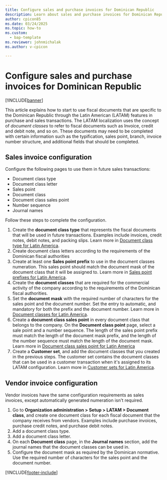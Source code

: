 ```yaml
---
title: Configure sales and purchase invoices for Dominican Republic
description: Learn about sales and purchase invoices for Dominican Republic. 
author: cpicon85
ms.date: 03/24/2025
ms.topic: how-to
ms.custom: 
  - bap-template
ms.reviewer: johnmichalak
ms.author: v-cpicon

---
```

# Configure sales and purchase invoices for Dominican Republic

[!INCLUDE[banner](../../../includes/banner.md)]

This article explains how to start to use fiscal documents that are specific to the Dominican Republic through the Latin American (LATAM) features in purchase and sales transactions. The LATAM localization uses the concept of *document classes* to refer to fiscal documents such as Invoice, credit and debit note, and so on. These documents may need to be completed with certain information such as the typification, sales point, branch, invoice number structure, and additional fields that should be completed.

## Sales invoice configuration

Configure the following pages to use them in future sales transactions:
- Document class type
- Document class letter
- Sales point 
- Document class
- Document class sales point
- Number sequence
- Journal names

Follow these steps to complete the configuration.

1. Create the **document class type** that represents the fiscal documents that will be used in future transactions. Examples include invoices, credit notes, debit notes, and packing slips. Learn more in [Document class type for Latin America](ltm-core-document-class-type).
2. Create document class letters according to the requirements of the Dominican fiscal authorities
3. Create at least one **Sales point prefix** to use in the document classes numeration. This sales point should match the document mask of the document class that it will be assigned to. Learn more in [Sales point prefixes for Latin America](ltm-core-sales-point-prefixes).
4. Create the **document classes** that are required for the commercial activity of the company according to the requirements of the Dominican fiscal authorities.
5. Set the **document mask** with the required number of characters for the sales point and the document number. Set the entry to automatic, and mandatory for both the prefix and the document number. Learn more in [Document classes for Latin America](ltm-core-document-class).
6. Create a **document class sales point** in every document class that belongs to the company. On the **Document class point** page, select a sale point and a number sequence. The length of the sales point prefix must match the length of the document mask prefix, and the length of the number sequence must match the length of the document mask. Learn more in [Document class sales point for Latin America](ltm-core-document-class-sales-point)
7. Create a **Customer set**, and add the document classes that you created in the previous steps. The customer set contains the document classes that can be used in a customer transaction when it's assigned to its LATAM configuration. Learn more in [Customer sets for Latin America](ltm-core-customers-set).

## Vendor invoice configuration

Vendor invoices have the same configuration requirements as sales invoices, except automatically generated numeration isn't required.

1. Go to **Organization administration > Setup > LATAM > Document class**, and create one document class for each fiscal document that the company receives from vendors. Examples include purchase invoices, purchase credit notes, and purchase debit notes.
2. Add a document class type.
3. Add a document class letter.
4. On each **Document class** page, in the **Journal names** section, add the journal names that the document classes can be used in.
5. Configure the document mask as required by the Dominican normative. Use the required number of characters for the sales point and the document number.

[!INCLUDE[footer-include](../../../includes/footer-banner.md)]
